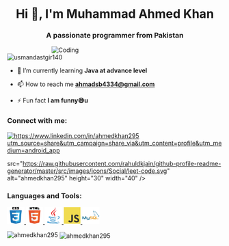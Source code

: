 
<h1 align="center">Hi 👋, I'm Muhammad Ahmed Khan</h1>
<h3 align="center">A passionate programmer from Pakistan</h3>

<img align="right" alt="Coding" width="400" src="https://user-images.githubusercontent.com/55389276/140866485-8fb1c876-9a8f-4d6a-98dc-08c4981eaf70.gif">



<p align="left"> <img src="https://komarev.com/ghpvc/?username=usmandastgir140&label=Profile%20views&color=0e75b6&style=flat" alt="usmandastgir140" /> </p>

- 🌱 I’m currently learning **Java at advance level**

- 📫 How to reach me **ahmadsb4334@gmail.com**

- ⚡ Fun fact **I am funny😅u**

<h3 align="left">Connect with me:</h3>
<p align="left">
<a href="https://linkedin.com/in/ahmedkhan295
  ?utm_source=share&utm_campaign=share_via&utm_content=profile&utm_medium=android_app" target="blank"><img align="center" src="https://raw.githubusercontent.com/rahuldkjain/github-profile-readme-generator/master/src/images/icons/Social/linked-in-alt.svg" alt="https://www.linkedin.com/in/ahmedkhan295 utm_source=share&utm_campaign=share_via&utm_content=profile&utm_medium=android_app" height="30" width="40" /></a>

 src="https://raw.githubusercontent.com/rahuldkjain/github-profile-readme-generator/master/src/images/icons/Social/leet-code.svg" alt="ahmedkhan295" height="30" width="40" /></a>
</p>

<h3 align="left">Languages and Tools:</h3>
<p align="left"> <a href="https://www.w3schools.com/css/" target="_blank" rel="noreferrer"> <img src="https://raw.githubusercontent.com/devicons/devicon/master/icons/css3/css3-original-wordmark.svg" alt="css3" width="40" height="40"/> </a> <a href="https://www.w3.org/html/" target="_blank" rel="noreferrer"> <img src="https://raw.githubusercontent.com/devicons/devicon/master/icons/html5/html5-original-wordmark.svg" alt="html5" width="40" height="40"/> </a> <a href="https://www.java.com" target="_blank" rel="noreferrer"> <img src="https://raw.githubusercontent.com/devicons/devicon/master/icons/java/java-original.svg" alt="java" width="40" height="40"/> </a> <a href="https://developer.mozilla.org/en-US/docs/Web/JavaScript" target="_blank" rel="noreferrer"> <img src="https://raw.githubusercontent.com/devicons/devicon/master/icons/javascript/javascript-original.svg" alt="javascript" width="40" height="40"/> </a> <a href="https://www.mysql.com/" target="_blank" rel="noreferrer"> <img src="https://raw.githubusercontent.com/devicons/devicon/master/icons/mysql/mysql-original-wordmark.svg" alt="mysql" width="40" height="40"/> </a> </p>

<p><img align="left" src="https://github-readme-stats.vercel.app/api/top-langs?username=ahmedkhan295&show_icons=true&locale=en&layout=compact" alt="ahmedkhan295" /></p>

<p>&nbsp;<img align="center" src="https://github-readme-stats.vercel.app/api?username=ahmedkhan295&show_icons=true&locale=en" alt="ahmedkhan295" /></p>
